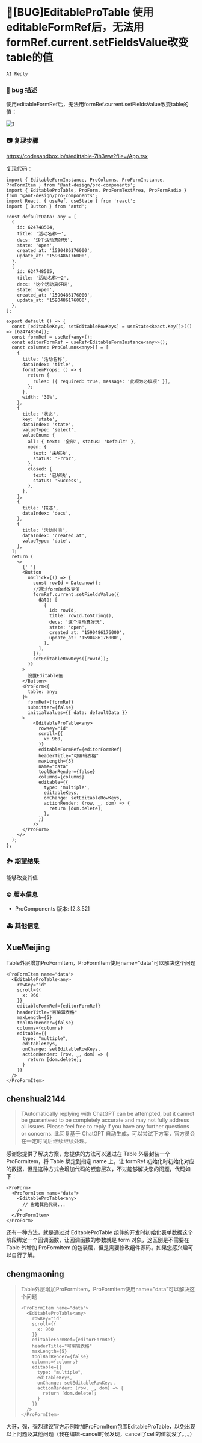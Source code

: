 # 🐛[BUG]EditableProTable 使用editableFormRef后，无法用formRef.current.setFieldsValue改变table的值

`AI Reply`

### 🐛 bug 描述

使用editableFormRef后，无法用formRef.current.setFieldsValue改变table的值：

![1](https://user-images.githubusercontent.com/29675005/214486640-2b9af0d0-b3b2-476a-9d1a-a455c4e89996.gif)

### 📷 复现步骤

https://codesandbox.io/s/edittable-7ih3ww?file=/App.tsx

复现代码：

```
import { EditableFormInstance, ProColumns, ProFormInstance, ProFormItem } from '@ant-design/pro-components';
import { EditableProTable, ProForm, ProFormTextArea, ProFormRadio } from '@ant-design/pro-components';
import React, { useRef, useState } from 'react';
import { Button } from 'antd';

const defaultData: any = [
  {
    id: 624748504,
    title: '活动名称一',
    decs: '这个活动真好玩',
    state: 'open',
    created_at: '1590486176000',
    update_at: '1590486176000',
  },
  {
    id: 624748505,
    title: '活动名称一2',
    decs: '这个活动真好玩',
    state: 'open',
    created_at: '1590486176000',
    update_at: '1590486176000',
  },
];

export default () => {
  const [editableKeys, setEditableRowKeys] = useState<React.Key[]>(() => [624748504]);
  const formRef = useRef<any>();
  const editorFormRef = useRef<EditableFormInstance<any>>();
  const columns: ProColumns<any>[] = [
    {
      title: '活动名称',
      dataIndex: 'title',
      formItemProps: () => {
        return {
          rules: [{ required: true, message: '此项为必填项' }],
        };
      },
      width: '30%',
    },
    {
      title: '状态',
      key: 'state',
      dataIndex: 'state',
      valueType: 'select',
      valueEnum: {
        all: { text: '全部', status: 'Default' },
        open: {
          text: '未解决',
          status: 'Error',
        },
        closed: {
          text: '已解决',
          status: 'Success',
        },
      },
    },
    {
      title: '描述',
      dataIndex: 'decs',
    },
    {
      title: '活动时间',
      dataIndex: 'created_at',
      valueType: 'date',
    },
  ];
  return (
    <>
      {' '}
      <Button
        onClick={() => {
          const rowId = Date.now();
          //通过formRef改变值
          formRef.current.setFieldsValue({
            data: [
              {
                id: rowId,
                title: rowId.toString(),
                decs: '这个活动真好玩',
                state: 'open',
                created_at: '1590486176000',
                update_at: '1590486176000',
              },
            ],
          });
          setEditableRowKeys([rowId]);
        }}
      >
        设置Editable值
      </Button>
      <ProForm<{
        table: any;
      }>
        formRef={formRef}
        submitter={false}
        initialValues={{ data: defaultData }}
      >
          <EditableProTable<any>
            rowKey="id"
            scroll={{
              x: 960,
            }}
            editableFormRef={editorFormRef}
            headerTitle="可编辑表格"
            maxLength={5}
            name="data"
            toolBarRender={false}
            columns={columns}
            editable={{
              type: 'multiple',
              editableKeys,
              onChange: setEditableRowKeys,
              actionRender: (row, _, dom) => {
                return [dom.delete];
              },
            }}
          />
      </ProForm>
    </>
  );
};

```

### 🏞 期望结果

能够改变其值

### © 版本信息

- ProComponents 版本: [2.3.52]

### 🚑 其他信息

## XueMeijing

Table外层增加ProFormItem，ProFormItem使用name="data"可以解决这个问题

```
<ProFormItem name="data">
  <EditableProTable<any>
    rowKey="id"
    scroll={{
      x: 960
    }}
    editableFormRef={editorFormRef}
    headerTitle="可编辑表格"
    maxLength={5}
    toolBarRender={false}
    columns={columns}
    editable={{
      type: "multiple",
      editableKeys,
      onChange: setEditableRowKeys,
      actionRender: (row, _, dom) => {
        return [dom.delete];
      }
    }}
  />
</ProFormItem>
```

## chenshuai2144

> TAutomatically replying with ChatGPT can be attempted, but it cannot be guaranteed to be completely accurate and may not fully address all issues. Please feel free to reply if you have any further questions or concerns.
> 此回复基于 ChatGPT 自动生成，可以尝试下方案，官方员会在一定时间后继续继续处理。

感谢您提供了解决方案，您提供的方法可以通过在 Table 外层封装一个 ProFormItem，将 Table 绑定到指定 name 上，让 formRef 初始化时初始化对应的数据，但是这种方式会增加代码的嵌套层次，不过能够解决您的问题，代码如下：

```
<ProForm>
  <ProFormItem name="data">
    <EditableProTable<any>
      // 省略其他代码...
    />
  </ProFormItem>
</ProForm>
```

还有一种方法，就是通过对 EditableProTable 组件的开发时初始化表单数据这个阶段绑定一个回调函数，让回调函数的参数就是 form 对象，这区别是不需要在 Table 外增加 ProFormItem 的包装层，但是需要修改组件源码。如果您感兴趣可以自行了解。

## chengmaoning

> Table外层增加ProFormItem，ProFormItem使用name="data"可以解决这个问题
>
> ```
> <ProFormItem name="data">
>   <EditableProTable<any>
>     rowKey="id"
>     scroll={{
>       x: 960
>     }}
>     editableFormRef={editorFormRef}
>     headerTitle="可编辑表格"
>     maxLength={5}
>     toolBarRender={false}
>     columns={columns}
>     editable={{
>       type: "multiple",
>       editableKeys,
>       onChange: setEditableRowKeys,
>       actionRender: (row, _, dom) => {
>         return [dom.delete];
>       }
>     }}
>   />
> </ProFormItem>
> ```

大哥，强，强烈建议官方示例增加ProFormItem包围EditableProTable，以免出现以上问题及其他问题（我在编辑-cancel时候发现，cancel了cell的值就没了。。。）
